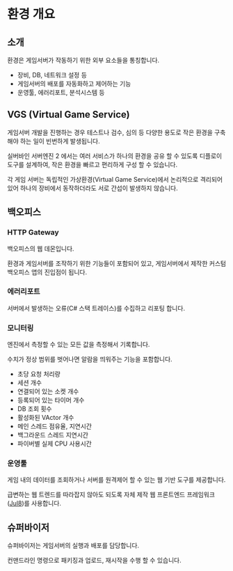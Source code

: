 # 환경 개요

## 소개

환경은 게임서버가 작동하기 위한 외부 요소들을 통칭합니다.

* 장비, DB, 네트워크 설정 등
* 게임서버의 배포를 자동화하고 제어하는 기능
* 운영툴, 에러리포트, 분석시스템 등


## VGS (Virtual Game Service)
게임서버 개발을 진행하는 경우 테스트나 검수, 심의 등 다양한 용도로 작은 환경을 구축해야 하는 일이 빈번하게 발생됩니다.

실버바인 서버엔진 2 에서는 여러 서비스가 하나의 환경을 공유 할 수 있도록 디플로이 도구를 설계하여,
작은 환경을 빠르고 편리하게 구성 할 수 있습니다.

각 게임 서버는 독립적인 가상환경(Virtual Game Service)에서 논리적으로 격리되어 있어
하나의 장비에서 동작하더라도 서로 간섭이 발생하지 않습니다.

## 백오피스
    
### HTTP Gateway
백오피스의 웹 데몬입니다.

환경과 게임서버를 조작하기 위한 기능들이 포함되어 있고,
게임서버에서 제작한 커스텀 백오피스 앱의 진입점이 됩니다.

### 에러리포트
서버에서 발생하는 오류(C# 스택 트레이스)를 수집하고 리포팅 합니다.

### 모니터링
엔진에서 측정할 수 있는 모든 값을 측정해서 기록합니다.

수치가 정상 범위를 벗어나면 알람을 띄워주는 기능을 포함합니다.

* 초당 요청 처리량
* 세션 개수
* 연결되어 있는 소켓 개수
* 등록되어 있는 타이머 개수
* DB 조회 횟수
* 활성화된 VActor 개수
* 메인 스레드 점유율, 지연시간
* 백그라운드 스레드 지연시간
* 파이버별 실제 CPU 사용시간

### 운영툴
게임 내의 데이터를 조회하거나 서버를 원격제어 할 수 있는 웹 기반 도구를 제공합니다.

급변하는 웹 트렌드를 따라잡지 않아도 되도록 자체 제작 웹 프론트엔드 프레임워크([Jul8](https://github.com/devcat-studio/Jul8))를 사용합니다.


## 슈퍼바이저
슈퍼바이저는 게임서버의 실행과 배포를 담당합니다.

컨맨드라인 명령으로 패키징과 업로드, 재시작을 수행 할 수 있습니다.
